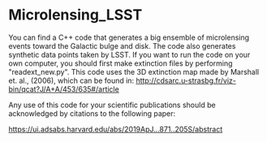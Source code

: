 # Microlensing_LSST

You can find a C++  code that generates a big ensemble of microlensing events toward the Galactic bulge and disk. The code also generates synthetic data points 
taken by LSST. 
If you want to run the code on your own computer, you should first make extinction files by performing  "readext_new.py".  This code uses the 3D extinction map
made by Marshall et.  al., (2006), which can be found in: http://cdsarc.u-strasbg.fr/viz-bin/qcat?J/A+A/453/635#/article

Any use of this code for your scientific publications should be acknowledged by citations to the following paper:  

https://ui.adsabs.harvard.edu/abs/2019ApJ...871..205S/abstract
